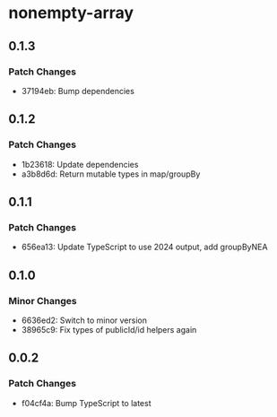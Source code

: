 # nonempty-array

## 0.1.3

### Patch Changes

- 37194eb: Bump dependencies

## 0.1.2

### Patch Changes

- 1b23618: Update dependencies
- a3b8d6d: Return mutable types in map/groupBy

## 0.1.1

### Patch Changes

- 656ea13: Update TypeScript to use 2024 output, add groupByNEA

## 0.1.0

### Minor Changes

- 6636ed2: Switch to minor version
- 38965c9: Fix types of publicId/id helpers again

## 0.0.2

### Patch Changes

- f04cf4a: Bump TypeScript to latest
